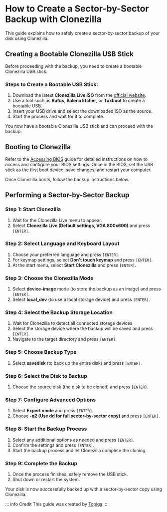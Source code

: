 # How to Create a Sector-by-Sector Backup with Clonezilla

This guide explains how to safely create a sector-by-sector backup of your disk using Clonezilla.

## Creating a Bootable Clonezilla USB Stick

Before proceeding with the backup, you need to create a bootable Clonezilla USB stick.

### Steps to Create a Bootable USB Stick:
1. Download the latest **Clonezilla Live ISO** from the [official website](https://clonezilla.org/downloads.php).
2. Use a tool such as **Rufus**, **Balena Etcher**, or **Tuxboot** to create a bootable USB.
3. Insert your USB drive and select the downloaded ISO as the source.
4. Start the process and wait for it to complete.

You now have a bootable Clonezilla USB stick and can proceed with the backup.

## Booting to Clonezilla

Refer to the [Accessing BIOS](docs/advanced-guides/accessing-bios.md) guide for detailed instructions on how to access and configure your BIOS settings. Once in the BIOS, set the USB stick as the first boot device, save changes, and restart your computer.

Once Clonezilla boots, follow the backup instructions below.

## Performing a Sector-by-Sector Backup

### Step 1: Start Clonezilla
1. Wait for the Clonezilla Live menu to appear.
2. Select **Clonezilla Live (Default settings, VGA 800x600)** and press `[ENTER]`.

### Step 2: Select Language and Keyboard Layout
1. Choose your preferred language and press `[ENTER]`.
2. For keymap settings, select **Don't touch keymap** and press `[ENTER]`.
3. At the start menu, select **Start Clonezilla** and press `[ENTER]`.

### Step 3: Choose the Clonezilla Mode
1. Select **device-image** mode (to store the backup as an image) and press `[ENTER]`.
2. Select **local_dev** (to use a local storage device) and press `[ENTER]`.

### Step 4: Select the Backup Storage Location
1. Wait for Clonezilla to detect all connected storage devices.
2. Select the storage device where the backup will be saved and press `[ENTER]`.
3. Navigate to the target directory and press `[ENTER]`.

### Step 5: Choose Backup Type
1. Select **savedisk** (to back up the entire disk) and press `[ENTER]`.

### Step 6: Select the Disk to Backup
1. Choose the source disk (the disk to be cloned) and press `[ENTER]`.

### Step 7: Configure Advanced Options
1. Select **Expert mode** and press `[ENTER]`.
2. Choose **-q2 (Use dd for full sector-by-sector copy)** and press `[ENTER]`.

### Step 8: Start the Backup Process
1. Select any additional options as needed and press `[ENTER]`.
2. Confirm the settings and press `[ENTER]`.
3. Start the backup process and let Clonezilla complete the cloning.

### Step 9: Complete the Backup
1. Once the process finishes, safely remove the USB stick.
2. Shut down or restart the system.

Your disk is now successfully backed up with a sector-by-sector copy using Clonezilla.

::: info Credit
This guide was created by [Topiga](https://github.com/topiga/).
:::